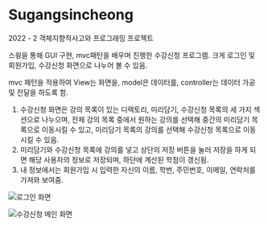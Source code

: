 # Sugangsincheong

2022 - 2 객체지향적사고와 프로그래밍 프로젝트


스윙을 통해 GUI 구현, mvc패턴을 배우며 진행한 수강신청 프로그램. 
크게 로그인 및 회원가입, 수강신청 화면으로 나누어 볼 수 있음.

mvc 패턴을 적용하여 View는 화면을, model은 데이터를, controller는 데이터 가공 및 전달을 하도록 함.

1. 수강신청 화면은 강의 목록이 있는 디렉토리, 미리담기, 수강신청 목록의 세 가지 섹션으로 나누으며,
   전체 강의 목록 중에서 원하는 강의를 선택해 중간의 미리담기 목록으로 이동시킬 수 있고, 미리담기 목록의 강의를 선택해 수강신청 목록으로 이동시킬 수 있음.
2. 미리담기와 수강신청 목록에 강의를 넣고 상단의 저장 버튼을 눌러 저장을 하게 되면 해당 사용자의 정보로 저장되며, 하단에 계산된 학점이 갱신됨.
3. 내 정보에서는 회원가입 시 입력한 자신의 이름, 학번, 주민번호, 이메일, 연락처를 가져와 보여줌.


![로그인 화면](https://s3-us-west-2.amazonaws.com/secure.notion-static.com/a7c03432-e416-4dfb-bae1-87951f492891/swing-login.png)


![수강신청 메인 화면](https://s3-us-west-2.amazonaws.com/secure.notion-static.com/36258945-41ee-4a1e-a420-03f9e49185f9/swing-mainframe.png)

